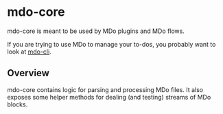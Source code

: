 # mdo-core

mdo-core is meant to be used by MDo plugins and MDo flows.

If you are trying to use MDo to manage your to-dos, you probably want to look at
[mdo-cli](../mdo-cli/README.md).

## Overview

mdo-core contains logic for parsing and processing MDo files. It also exposes some helper methods for dealing (and testing) streams of MDo blocks.
